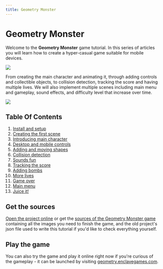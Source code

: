 ```yaml
---
title: Geometry Monster
---
```

# Geometry Monster

Welcome to the **Geometry Monster** game tutorial. In this series of articles you will learn how to create a hyper-casual game suitable for mobile devices.

![](/gdevelop5/tutorials/geometry-monster-banner.png)

From creating the main character and animating it, through adding controls and collectible objects, to collision detection, tracking the score and having multiple lives. We will also implement multiple scenes including main menu and gameplay, sound effects, and difficulty level that increase over time.

![](/gdevelop5/tutorials/game-preview.png)

## Table Of Contents

1. [Install and setup](/gdevelop5/tutorials/geometry-monster/1-install-and-setup)
2. [Creating the first scene](/gdevelop5/tutorials/geometry-monster/2-creating-first-scene)
3. [Introducing main character](/gdevelop5/tutorials/geometry-monster/3-introducing-main-character)
4. [Desktop and mobile controls](/gdevelop5/tutorials/geometry-monster/4-desktop-and-mobile-controls)
5. [Adding and moving shapes](/gdevelop5/tutorials/geometry-monster/5-adding-and-moving-shapes)
6. [Collision detection](/gdevelop5/tutorials/geometry-monster/6-collision-detection)
7. [Sounds fun](/gdevelop5/tutorials/geometry-monster/7-sounds-fun)
8. [Tracking the score](/gdevelop5/tutorials/geometry-monster/8-tracking-score)
9. [Adding bombs](/gdevelop5/tutorials/geometry-monster/9-adding-bombs)
10. [More lives](/gdevelop5/tutorials/geometry-monster/10-more-lives)
11. [Game over](/gdevelop5/tutorials/geometry-monster/11-game-over)
12. [Main menu](/gdevelop5/tutorials/geometry-monster/12-main-menu)
13. [Juice it!](/gdevelop5/tutorials/geometry-monster/13-juice-it)

## Get the sources

[Open the project online](https://editor.gdevelop.io/?project=example://geometry-monster) or get the [sources of the Geometry Monster game](/gdevelop5/tutorials/geometry-monster-sources.zip) containing all the images you need to finish the game, and the old project's json file used to write this tutorial if you'd like to check everything yourself.

## Play the game

You can also try the game and play it online right now if you're curious of the gameplay - it can be launched by visiting [geometry.enclavegames.com](https://geometry.enclavegames.com/).